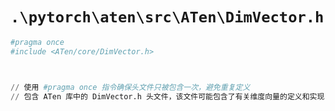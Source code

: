 # `.\pytorch\aten\src\ATen\DimVector.h`

```py
#pragma once
#include <ATen/core/DimVector.h>



// 使用 #pragma once 指令确保头文件只被包含一次，避免重复定义
// 包含 ATen 库中的 DimVector.h 头文件，该文件可能包含了有关维度向量的定义和实现
```